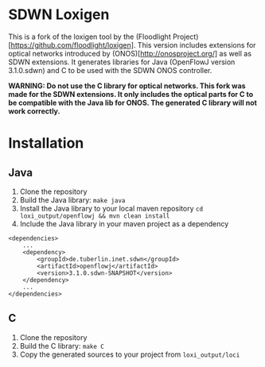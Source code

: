 SDWN Loxigen
============

This is a fork of the loxigen tool by the (Floodlight Project)[https://github.com/floodlight/loxigen]. This version includes extensions for optical networks introduced by (ONOS)[http://onosproject.org/] as well as SDWN extensions. It generates libraries for Java (OpenFlowJ version 3.1.0.sdwn) and C to be used with the SDWN ONOS controller.

**WARNING: Do not use the C library for optical networks. This fork was made for the SDWN extensions. It only includes the optical parts for C to be compatible with the Java lib for ONOS. The generated C library will not work correctly.**

Installation
============

## Java
1. Clone the repository
2. Build the Java library: ```make java```
3. Install the Java library to your local maven repository ```cd loxi_output/openflowj && mvn clean install```
4. Include the Java library in your maven project as a dependency
```
<dependencies>
    ...
    <dependency>
        <groupId>de.tuberlin.inet.sdwn</groupId>
        <artifactId>openflowj</artifactId>
        <version>3.1.0.sdwn-SNAPSHOT</version>
    </dependency>
    ...
</dependencies>
```
## C
1. Clone the repository
2. Build the C library: ```make C```
3. Copy the generated sources to your project from ```loxi_output/loci```
